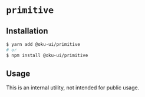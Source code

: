 # `primitive`

## Installation

```sh
$ yarn add @oku-ui/primitive
# or
$ npm install @oku-ui/primitive
```

## Usage

This is an internal utility, not intended for public usage.
